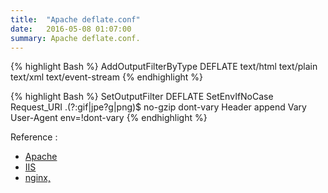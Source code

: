 ```yaml
---
title:  "Apache deflate.conf"
date:   2016-05-08 01:07:00
summary: Apache deflate.conf.
---
```


{% highlight Bash %}
AddOutputFilterByType DEFLATE text/html text/plain text/xml text/event-stream
{% endhighlight %}

{% highlight Bash %}
<Location />
    SetOutputFilter DEFLATE
    SetEnvIfNoCase Request_URI \.(?:gif|jpe?g|png)$ no-gzip dont-vary
    Header append Vary User-Agent env=!dont-vary
</Location>
{% endhighlight %}


Reference :

- [Apache](http://httpd.apache.org/docs/2.4/mod/mod_deflate.html)
- [IIS](http://technet.microsoft.com/en-us/library/cc753681.aspx)
- [nginx,](http://nginx.org/en/docs/http/ngx_http_gzip_module.html)
